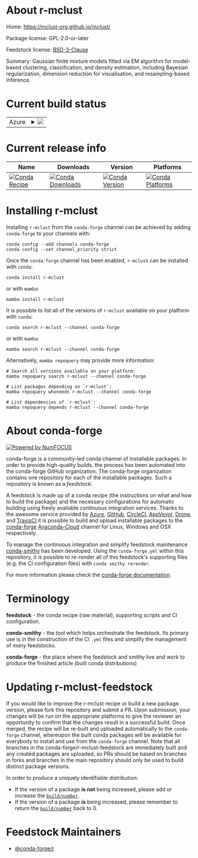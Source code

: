 About r-mclust
==============

Home: https://mclust-org.github.io/mclust/

Package license: GPL-2.0-or-later

Feedstock license: [BSD-3-Clause](https://github.com/conda-forge/r-mclust-feedstock/blob/main/LICENSE.txt)

Summary: Gaussian finite mixture models fitted via EM algorithm for model-based clustering, classification, and density estimation, including Bayesian regularization, dimension reduction for visualisation, and resampling-based inference.

Current build status
====================


<table>
    
  <tr>
    <td>Azure</td>
    <td>
      <details>
        <summary>
          <a href="https://dev.azure.com/conda-forge/feedstock-builds/_build/latest?definitionId=1343&branchName=main">
            <img src="https://dev.azure.com/conda-forge/feedstock-builds/_apis/build/status/r-mclust-feedstock?branchName=main">
          </a>
        </summary>
        <table>
          <thead><tr><th>Variant</th><th>Status</th></tr></thead>
          <tbody><tr>
              <td>linux_64_r_base4.1</td>
              <td>
                <a href="https://dev.azure.com/conda-forge/feedstock-builds/_build/latest?definitionId=1343&branchName=main">
                  <img src="https://dev.azure.com/conda-forge/feedstock-builds/_apis/build/status/r-mclust-feedstock?branchName=main&jobName=linux&configuration=linux_64_r_base4.1" alt="variant">
                </a>
              </td>
            </tr><tr>
              <td>linux_64_r_base4.2</td>
              <td>
                <a href="https://dev.azure.com/conda-forge/feedstock-builds/_build/latest?definitionId=1343&branchName=main">
                  <img src="https://dev.azure.com/conda-forge/feedstock-builds/_apis/build/status/r-mclust-feedstock?branchName=main&jobName=linux&configuration=linux_64_r_base4.2" alt="variant">
                </a>
              </td>
            </tr><tr>
              <td>osx_64_r_base4.1</td>
              <td>
                <a href="https://dev.azure.com/conda-forge/feedstock-builds/_build/latest?definitionId=1343&branchName=main">
                  <img src="https://dev.azure.com/conda-forge/feedstock-builds/_apis/build/status/r-mclust-feedstock?branchName=main&jobName=osx&configuration=osx_64_r_base4.1" alt="variant">
                </a>
              </td>
            </tr><tr>
              <td>osx_64_r_base4.2</td>
              <td>
                <a href="https://dev.azure.com/conda-forge/feedstock-builds/_build/latest?definitionId=1343&branchName=main">
                  <img src="https://dev.azure.com/conda-forge/feedstock-builds/_apis/build/status/r-mclust-feedstock?branchName=main&jobName=osx&configuration=osx_64_r_base4.2" alt="variant">
                </a>
              </td>
            </tr><tr>
              <td>osx_arm64_r_base4.1</td>
              <td>
                <a href="https://dev.azure.com/conda-forge/feedstock-builds/_build/latest?definitionId=1343&branchName=main">
                  <img src="https://dev.azure.com/conda-forge/feedstock-builds/_apis/build/status/r-mclust-feedstock?branchName=main&jobName=osx&configuration=osx_arm64_r_base4.1" alt="variant">
                </a>
              </td>
            </tr><tr>
              <td>osx_arm64_r_base4.2</td>
              <td>
                <a href="https://dev.azure.com/conda-forge/feedstock-builds/_build/latest?definitionId=1343&branchName=main">
                  <img src="https://dev.azure.com/conda-forge/feedstock-builds/_apis/build/status/r-mclust-feedstock?branchName=main&jobName=osx&configuration=osx_arm64_r_base4.2" alt="variant">
                </a>
              </td>
            </tr><tr>
              <td>win_64</td>
              <td>
                <a href="https://dev.azure.com/conda-forge/feedstock-builds/_build/latest?definitionId=1343&branchName=main">
                  <img src="https://dev.azure.com/conda-forge/feedstock-builds/_apis/build/status/r-mclust-feedstock?branchName=main&jobName=win&configuration=win_64_" alt="variant">
                </a>
              </td>
            </tr>
          </tbody>
        </table>
      </details>
    </td>
  </tr>
</table>

Current release info
====================

| Name | Downloads | Version | Platforms |
| --- | --- | --- | --- |
| [![Conda Recipe](https://img.shields.io/badge/recipe-r--mclust-green.svg)](https://anaconda.org/conda-forge/r-mclust) | [![Conda Downloads](https://img.shields.io/conda/dn/conda-forge/r-mclust.svg)](https://anaconda.org/conda-forge/r-mclust) | [![Conda Version](https://img.shields.io/conda/vn/conda-forge/r-mclust.svg)](https://anaconda.org/conda-forge/r-mclust) | [![Conda Platforms](https://img.shields.io/conda/pn/conda-forge/r-mclust.svg)](https://anaconda.org/conda-forge/r-mclust) |

Installing r-mclust
===================

Installing `r-mclust` from the `conda-forge` channel can be achieved by adding `conda-forge` to your channels with:

```
conda config --add channels conda-forge
conda config --set channel_priority strict
```

Once the `conda-forge` channel has been enabled, `r-mclust` can be installed with `conda`:

```
conda install r-mclust
```

or with `mamba`:

```
mamba install r-mclust
```

It is possible to list all of the versions of `r-mclust` available on your platform with `conda`:

```
conda search r-mclust --channel conda-forge
```

or with `mamba`:

```
mamba search r-mclust --channel conda-forge
```

Alternatively, `mamba repoquery` may provide more information:

```
# Search all versions available on your platform:
mamba repoquery search r-mclust --channel conda-forge

# List packages depending on `r-mclust`:
mamba repoquery whoneeds r-mclust --channel conda-forge

# List dependencies of `r-mclust`:
mamba repoquery depends r-mclust --channel conda-forge
```


About conda-forge
=================

[![Powered by
NumFOCUS](https://img.shields.io/badge/powered%20by-NumFOCUS-orange.svg?style=flat&colorA=E1523D&colorB=007D8A)](https://numfocus.org)

conda-forge is a community-led conda channel of installable packages.
In order to provide high-quality builds, the process has been automated into the
conda-forge GitHub organization. The conda-forge organization contains one repository
for each of the installable packages. Such a repository is known as a *feedstock*.

A feedstock is made up of a conda recipe (the instructions on what and how to build
the package) and the necessary configurations for automatic building using freely
available continuous integration services. Thanks to the awesome service provided by
[Azure](https://azure.microsoft.com/en-us/services/devops/), [GitHub](https://github.com/),
[CircleCI](https://circleci.com/), [AppVeyor](https://www.appveyor.com/),
[Drone](https://cloud.drone.io/welcome), and [TravisCI](https://travis-ci.com/)
it is possible to build and upload installable packages to the
[conda-forge](https://anaconda.org/conda-forge) [Anaconda-Cloud](https://anaconda.org/)
channel for Linux, Windows and OSX respectively.

To manage the continuous integration and simplify feedstock maintenance
[conda-smithy](https://github.com/conda-forge/conda-smithy) has been developed.
Using the ``conda-forge.yml`` within this repository, it is possible to re-render all of
this feedstock's supporting files (e.g. the CI configuration files) with ``conda smithy rerender``.

For more information please check the [conda-forge documentation](https://conda-forge.org/docs/).

Terminology
===========

**feedstock** - the conda recipe (raw material), supporting scripts and CI configuration.

**conda-smithy** - the tool which helps orchestrate the feedstock.
                   Its primary use is in the construction of the CI ``.yml`` files
                   and simplify the management of *many* feedstocks.

**conda-forge** - the place where the feedstock and smithy live and work to
                  produce the finished article (built conda distributions)


Updating r-mclust-feedstock
===========================

If you would like to improve the r-mclust recipe or build a new
package version, please fork this repository and submit a PR. Upon submission,
your changes will be run on the appropriate platforms to give the reviewer an
opportunity to confirm that the changes result in a successful build. Once
merged, the recipe will be re-built and uploaded automatically to the
`conda-forge` channel, whereupon the built conda packages will be available for
everybody to install and use from the `conda-forge` channel.
Note that all branches in the conda-forge/r-mclust-feedstock are
immediately built and any created packages are uploaded, so PRs should be based
on branches in forks and branches in the main repository should only be used to
build distinct package versions.

In order to produce a uniquely identifiable distribution:
 * If the version of a package **is not** being increased, please add or increase
   the [``build/number``](https://docs.conda.io/projects/conda-build/en/latest/resources/define-metadata.html#build-number-and-string).
 * If the version of a package **is** being increased, please remember to return
   the [``build/number``](https://docs.conda.io/projects/conda-build/en/latest/resources/define-metadata.html#build-number-and-string)
   back to 0.

Feedstock Maintainers
=====================

* [@conda-forge/r](https://github.com/conda-forge/r/)

